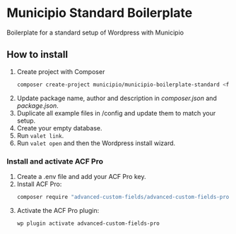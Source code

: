 # Municipio Standard Boilerplate

Boilerplate for a standard setup of Wordpress with Municipio

## How to install

1. Create project with Composer
   ```bash
   composer create-project municipio/municipio-boilerplate-standard <folder>
   ```
2. Update package name, author and description in _composer.json_ and
   _package.json_.
3. Duplicate all example files in /config and update them to match your setup.
4. Create your empty database.
5. Run `valet link`.
6. Run `valet open` and then the Wordpress install wizard.

### Install and activate ACF Pro

1. Create a .env file and add your ACF Pro key.
2. Install ACF Pro:
   ```bash
   composer require "advanced-custom-fields/advanced-custom-fields-pro":"*"
   ```
3. Activate the ACF Pro plugin:
   ```bash
   wp plugin activate advanced-custom-fields-pro
   ```
